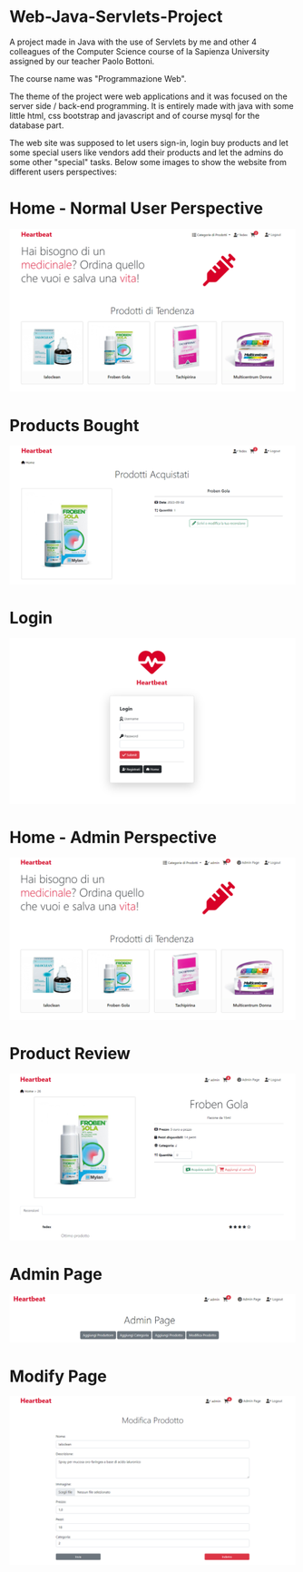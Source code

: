 # Web-Java-Servlets-Project
A project made in Java with the use of Servlets by me and other 4 colleagues of the Computer Science course of la Sapienza University assigned by our teacher Paolo Bottoni.

The course name was "Programmazione Web".

The theme of the project were web applications and it was focused on the server side / back-end programming.
It is entirely made with java with some little html, css bootstrap and javascript and of course mysql for the database part.

The web site was supposed to let users sign-in, login buy products and let some special users like vendors add their products and let the admins do some other "special" tasks.
Below some images to show the website from different users perspectives:

# Home - Normal User Perspective
![UserHome](Images/UserHome.png)
# Products Bought
![ProductsBought](Images/ProductsBought.png)
# Login
![Login](Images/Login.png)
# Home - Admin Perspective
![AdminHome](Images/AdminHome.png)
# Product Review
![ProductReview](Images/ProductReview.png)
# Admin Page
![AdminPage](Images/AdminPage.png)
# Modify Page
![ModifyPage](Images/ModifyPage.png)
